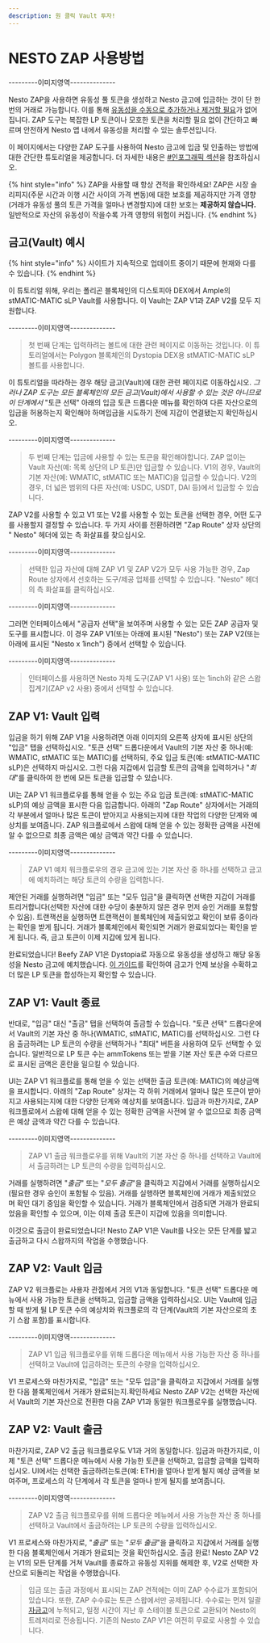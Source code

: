 ```yaml
---
description: 원 클릭 Vault 투자!
---
```


# NESTO ZAP 사용방법

\---------이미지영역--------------

Nesto ZAP을 사용하면 유동성 풀 토큰을 생성하고 Nesto 금고에 입금하는 것이 단 한 번의 거래로 가능합니다. 이를 통해 [유동성을 수동으로 추가하거나 제거할 필요](undefined-1.md)가 없어집니다. ZAP 도구는 복잡한 LP 토큰이나 모호한 토큰을 처리할 필요 없이 간단하고 빠르며 안전하게 Nesto 앱 내에서 유동성을 처리할 수 있는 솔루션입니다.

이 페이지에서는 다양한 ZAP 도구를 사용하여 Nesto 금고에 입금 및 인출하는 방법에 대한 간단한 튜토리얼을  제공합니다. 더 자세한 내용은 [#인포그래픽 섹션](../undefined-1.md)을 참조하십시오.

{% hint style="info" %}
ZAP을 사용할 때 항상 견적을 확인하세요! ZAP은 시장 슬리피지(주문 시간과 이행 시간 사이의 가격 변동)에 대한 보호를 제공하지만 가격 영향(거래가 유동성 풀의 토큰 가격을 얼마나 변경할지)에 대한 보호는 **제공하지 않습니다.** 일반적으로 자산의 유동성이 작을수록 가격 영향의 위험이 커집니다.
{% endhint %}

## 금고(Vault) 예시

{% hint style="info" %}
사이트가 지속적으로 업데이트 중이기 때문에 현재와 다를 수 있습니다.
{% endhint %}

이 튜토리얼 위해, 우리는 폴리곤 블록체인의 디스토피아 DEX에서 Ample의 stMATIC-MATIC sLP Vault를 사용합니다. 이 Vault는 ZAP V1과 ZAP V2를 모두 지원합니다.

\---------이미지영역--------------

> 첫 번째 단계는 입력하려는 볼트에 대한 관련 페이지로 이동하는 것입니다. 이 튜토리얼에서는 Polygon 블록체인의 Dystopia DEX용 stMATIC-MATIC sLP 볼트를 사용합니다.

이 튜토리얼을 따라하는 경우 해당 금고(Vault)에 대한 관련 페이지로 이동하십시오. _그러나 ZAP 도구는 모든 블록체인의 모든 금고(Vault)에서 사용할 수 있는 것은 아니므로 이 단계에서_ "토큰 선택" 아래의 입금 토큰 드롭다운 메뉴를 확인하여 다른 자산으로의 입금을 허용하는지 확인해야 하며입금을 시도하기 전에 지갑이 연결됐는지 확인하십시오.

\---------이미지영역--------------

> 두 번째 단계는 입금에 사용할 수 있는 토큰을 확인해야합니다. ZAP 없이는 Vault 자산(예: 목록 상단의 LP 토큰)만 입금할 수 있습니다. V1의 경우, Vault의 기본 자산(예: WMATIC, stMATIC 또는 MATIC)을 입금할 수 있습니다. V2의 경우, 더 넓은 범위의 다른 자산(예: USDC, USDT, DAI 등)에서 입금할 수 있습니다.

ZAP V2를 사용할 수 있고 V1 또는 V2를 사용할 수 있는 토큰을 선택한 경우, 어떤 도구를 사용할지 결정할 수 있습니다. 두 가지 사이를 전환하려면 "Zap Route" 상자 상단의 " Nesto" 헤더에 있는 측 화살표를 찾으십시오.

\---------이미지영역--------------

> 선택한 입금 자산에 대해 ZAP V1 및 ZAP V2가 모두 사용 가능한 경우, Zap Route 상자에서 선호하는 도구/제공 업체를 선택할 수 있습니다. "Nesto" 헤더의 측 화살표를 클릭하십시오.

\---------이미지영역--------------

그러면 인터페이스에서 "공급자 선택"을 보여주며 사용할 수 있는 모든 ZAP 공급자 및 도구를 표시합니다. 이 경우 ZAP V1(또는 아래에 표시된 "Nesto") 또는 ZAP V2(또는 아래에 표시된 "Nesto x 1inch") 중에서 선택할 수 있습니다.

\---------이미지영역--------------

> 인터페이스를 사용하면 Nesto 자체 도구(ZAP V1 사용) 또는 1inch와 같은 스왑 집계기(ZAP v2 사용) 중에서 선택할 수 있습니다.

## ZAP V1: Vault 입력

입금을 하기 위해 ZAP V1을 사용하려면 아래 이미지의 오른쪽 상자에 표시된 상단의 "입금" 탭을 선택하십시오. "토큰 선택" 드롭다운에서 Vault의 기본 자산 중 하나(예: WMATIC, stMATIC 또는 MATIC)를 선택하되, 주요 입금 토큰(예: stMATIC-MATIC sLP)은 선택하지 마십시오. 그런 다음 지갑에서 입금할 토큰의 금액을 입력하거나 "_최대_"를 클릭하여 한 번에 모든 토큰을 입금할 수 있습니다.

UI는 ZAP V1 워크플로우를 통해 얻을 수 있는 주요 입금 토큰(예: stMATIC-MATIC sLP)의 예상 금액을 표시한 다음 입금합니다. 아래의 "Zap Route" 상자에서는 거래의 각 부분에서 얼마나 많은 토큰이 받아지고 사용되는지에 대한 작업의 다양한 단계와 예상치를 보여줍니다. ZAP 워크플로에서 스왑에 대해 얻을 수 있는 정확한 금액을 사전에 알 수 없으므로 최종 금액은 예상 금액과 약간 다를 수 있습니다.

\---------이미지영역--------------

> ZAP V1 예치 워크플로우의 경우 금고에 있는 기본 자산 중 하나를 선택하고 금고에 예치하려는 해당 토큰의 수량을 입력합니다.

제안된 거래를 실행하려면 "입금" 또는 "모두 입금"을 클릭하면 선택한 지갑이 거래를 트리거합니다(선택한 자산에 대한 수당이 충분하지 않은 경우 먼저 승인 거래를 포함할 수 있음). 트랜잭션을 실행하면 트랜잭션이 블록체인에 제출되었고 확인이 보류 중이라는 확인을 받게 됩니다. 거래가 블록체인에서 확인되면 거래가 완료되었다는 확인을 받게 됩니다. 즉, 금고 토큰이 이제 지갑에 있게 됩니다.&#x20;

완료되었습니다! Beefy ZAP V1은 Dystopia로 자동으로 유동성을 생성하고 해당 유동성을 Nesto 금고에 예치했습니다. [이 가이드](vaults-1.md)를 확인하여 금고가 언제 보상을 수확하고 더 많은 LP 토큰을 합성하는지 확인할 수 있습니다.

## ZAP V1: Vault 종료

반대로, "입금" 대신 "출금" 탭을 선택하여 출금할 수 있습니다. "토큰 선택" 드롭다운에서 Vault의 기본 자산 중 하나(WMATIC, stMATIC, MATIC)를 선택하십시오. 그런 다음 출금하려는 LP 토큰의 수량을 선택하거나 "최대" 버튼을 사용하여 모두 선택할 수 있습니다. 일반적으로 LP 토큰 수는 ammTokens 또는 받을 기본 자산 토큰 수와 다르므로 표시된 금액은 혼란을 일으킬 수 있습니다.

UI는 ZAP V1 워크플로를 통해 얻을 수 있는 선택한 출금 토큰(예: MATIC)의 예상금액을 표시합니다. 아래의 "Zap Route" 상자는 각 하위 거래에서 얼마나 많은 토큰이 받아지고 사용되는지에 대한 다양한 단계와 예상치를 보여줍니다. 입금과 마찬가지로, ZAP 워크플로에서 스왑에 대해 얻을 수 있는 정확한 금액을 사전에 알 수 없으므로 최종 금액은 예상 금액과 약간 다를 수 있습니다.

\---------이미지영역--------------

> ZAP V1 출금 워크플로우를 위해 Vault의 기본 자산 중 하나를 선택하고 Vault에서 출금하려는 LP 토큰의 수량을 입력하십시오.

거래를 실행하려면 "_출금_" 또는 "_모두 출금_"을 클릭하고 지갑에서 거래를 실행하십시오(필요한 경우 승인이 포함될 수 있음). 거래를 실행하면 블록체인에 거래가 제출되었으며 확인 대기 중임을 확인할 수 있습니다. 거래가 블록체인에서 검증되면 거래가 완료되었음을 확인할 수 있으며, 이는 이제 출금 토큰이 지갑에 있음을 의미합니다.

이것으로 출금이 완료되었습니다! Nesto ZAP V1은 Vault를 나오는 모든 단계를 밟고 출금하고 다시 스왑까지의 작업을 수행했습니다.

## ZAP V2: Vault 입금

ZAP V2 워크플로는 사용자 관점에서 거의 V1과 동일합니다. "토큰 선택" 드롭다운 메뉴에서 사용 가능한 토큰을 선택하고, 입금할 금액을 입력하십시오. UI는 Vault에 입금할 때 받게 될 LP 토큰 수의 예상치와 워크플로의 각 단계(Vault의 기본 자산으로의 초기 스왑 포함)를 표시합니다.

\---------이미지영역--------------

> ZAP V1 입금 워크플로우를 위해 드롭다운 메뉴에서 사용 가능한 자산 중 하나를 선택하고 Vault에 입금하려는 토큰의 수량을 입력하십시오.

V1 프로세스와 마찬가지로, "입금" 또는 "모두 입금"을 클릭하고 지갑에서 거래를 실행한 다음 블록체인에서 거래가 완료되는지.확인하세요 Nesto ZAP V2는 선택한 자산에서 Vault의 기본 자산으로 전환한 다음 ZAP V1과 동일한 워크플로우를 실행했습니다.

## ZAP V2: Vault 출금

마찬가지로, ZAP V2 출금 워크플로우도 V1과 거의 동일합니다. 입금과 마찬가지로, 이제 "토큰 선택" 드롭다운 메뉴에서 사용 가능한 토큰을 선택하고, 입금할 금액을 입력하십시오. UI에서는 선택한 출금하려는토큰(예: ETH)을 얼마나 받게 될지 예상 금액을 보여주며, 프로세스의 각 단계에서 각 토큰을 얼마나 받게 될지를 보여줍니다.

\---------이미지영역--------------

> ZAP V2 출금 워크플로우를 위해 드롭다운 메뉴에서 사용 가능한 자산 중 하나를 선택하고 Vault에서 출금하려는 LP 토큰의 수량을 입력하십시오.

V1 프로세스와 마찬가지로, "_출금_" 또는 "_모두 출금_"을 클릭하고 지갑에서 거래를 실행한 다음 블록체인에서 거래가 완료되는 것을 확인하십시오. 출금 완료! Nesto ZAP V2는 V1의 모든 단계를 거쳐 Vault를 종료하고 유동성 지위를 해제한 후, V2로 선택한 자산으로 되돌리는 작업을 수행했습니다.

> 입금 또는 출금 과정에서 표시되는 ZAP 견적에는 이미 ZAP 수수료가 포함되어 있습니다. 또한, ZAP 수수료는 토큰 스왑에서만 공제됩니다. 수수료는 먼저 일괄 [자금고](../../undefined-3/undefined-3.md)에 누적되고, 일정 시간이 지난 후 스테이블 토큰으로 교환되어 Nesto의 트레저리로 전송됩니다. 기존의 Nesto ZAP V1은 여전히 무료로 사용할 수 있습니다.
